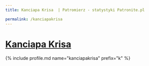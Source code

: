 ```yaml
---
title: Kanciapa Krisa  | Patromierz - statystyki Patronite.pl

permalink: /kanciapakrisa
---
```


# [Kanciapa Krisa ](https://patronite.pl/kanciapakrisa)

{% include profile.md name="kanciapakrisa" prefix="k" %}
